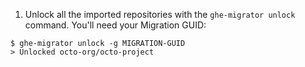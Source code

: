 1. Unlock all the imported repositories with the `ghe-migrator unlock` command. You'll need your Migration GUID:

```shell
$ ghe-migrator unlock -g MIGRATION-GUID
> Unlocked octo-org/octo-project
```
